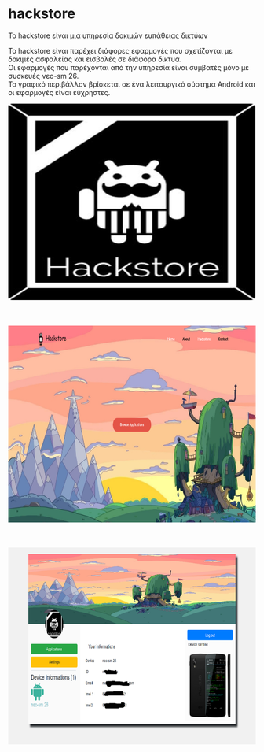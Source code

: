 # hackstore
Το hackstore είναι μια υπηρεσία δοκιμών ευπάθειας δικτύων

Το hackstore είναι παρέχει διάφορες εφαρμογές που σχετίζονται με δοκιμές ασφαλείας και εισβολές σε διάφορα δίκτυα.<br> 
Οι εφαρμογές που παρέχονται από την υπηρεσία είναι συμβατές μόνο με συσκευές νεο-sm 26.<br>
Το γραφικό περιβάλλον βρίσκεται σε ένα λειτουργικό σύστημα Android και οι εφαρμογές είναι εύχρηστες. <br>

<img src="/img/hackstore.jpg" height="400" width="100%"> <br><br><br>

<img src="/img/1.png" height="400" width="100%"> <br><br><br>

<img src="/img/0.png" height="400" width="100%">
